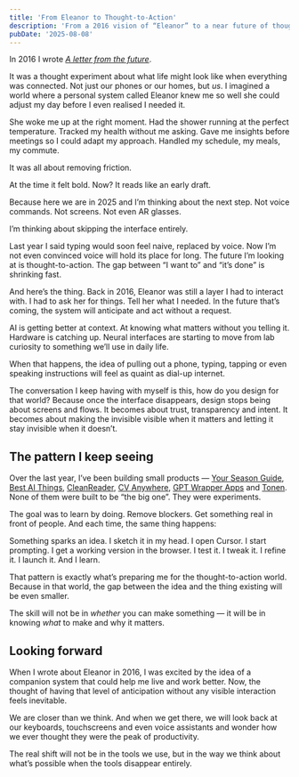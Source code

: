 ```yaml
---
title: 'From Eleanor to Thought-to-Action'
description: 'From a 2016 vision of “Eleanor” to a near future of thought-to-action—on disappearing interfaces, trust and building the skills for an anticipatory AI world.'
pubDate: '2025-08-08'
---
```


In 2016 I wrote [*A letter from the future*](/blog/a-letter-from-the-future/).  

It was a thought experiment about what life might look like when everything was connected. Not just our phones or our homes, but *us*. I imagined a world where a personal system called Eleanor knew me so well she could adjust my day before I even realised I needed it.  

She woke me up at the right moment. Had the shower running at the perfect temperature. Tracked my health without me asking. Gave me insights before meetings so I could adapt my approach. Handled my schedule, my meals, my commute.  

It was all about removing friction.  

At the time it felt bold. Now? It reads like an early draft.  

Because here we are in 2025 and I’m thinking about the next step. Not voice commands. Not screens. Not even AR glasses.  

I’m thinking about skipping the interface entirely.  

Last year I said typing would soon feel naive, replaced by voice. Now I’m not even convinced voice will hold its place for long. The future I’m looking at is thought-to-action. The gap between “I want to” and “it’s done” is shrinking fast.  

And here’s the thing. Back in 2016, Eleanor was still a layer I had to interact with. I had to ask her for things. Tell her what I needed. In the future that’s coming, the system will anticipate and act without a request.  

AI is getting better at context. At knowing what matters without you telling it. Hardware is catching up. Neural interfaces are starting to move from lab curiosity to something we’ll use in daily life.  

When that happens, the idea of pulling out a phone, typing, tapping or even speaking instructions will feel as quaint as dial-up internet.  

The conversation I keep having with myself is this, how do you design for that world? Because once the interface disappears, design stops being about screens and flows. It becomes about trust, transparency and intent. It becomes about making the invisible visible when it matters and letting it stay invisible when it doesn’t.  

## The pattern I keep seeing

Over the last year, I’ve been building small products — [Your Season Guide](https://yourseasonguide.com), [Best AI Things](https://bestaithings.com), [CleanReader](/blog/cleanreader/), [CV Anywhere](https://cvanywhere.com), [GPT Wrapper Apps](https://gptwrapperapps.com) and [Tonen](https://usetonen.com). None of them were built to be “the big one”. They were experiments.  

The goal was to learn by doing. Remove blockers. Get something real in front of people. And each time, the same thing happens:  

Something sparks an idea. I sketch it in my head. I open Cursor. I start prompting. I get a working version in the browser. I test it. I tweak it. I refine it. I launch it. And I learn.  

That pattern is exactly what’s preparing me for the thought-to-action world. Because in that world, the gap between the idea and the thing existing will be even smaller.  

The skill will not be in *whether* you can make something — it will be in knowing *what* to make and why it matters.  

## Looking forward

When I wrote about Eleanor in 2016, I was excited by the idea of a companion system that could help me live and work better. Now, the thought of having that level of anticipation without any visible interaction feels inevitable.  

We are closer than we think. And when we get there, we will look back at our keyboards, touchscreens and even voice assistants and wonder how we ever thought they were the peak of productivity.  

The real shift will not be in the tools we use, but in the way we think about what’s possible when the tools disappear entirely.
